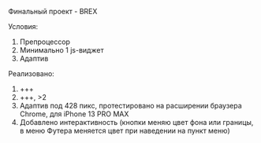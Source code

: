 Финальный проект - BREX

Условия: 
  1) Препроцессор
  2) Минимально 1 js-виджет
  3) Адаптив

Реализовано:
  1) +++
  2) +++, >2
  3) Адаптив под 428 пикс, протестировано на расширении браузера Chrome, для iPhone 13 PRO MAX
  4) Добавлено интерактивность (кнопки меняю цвет фона или границы, в меню Футера меняется цвет при наведении на пункт меню)
